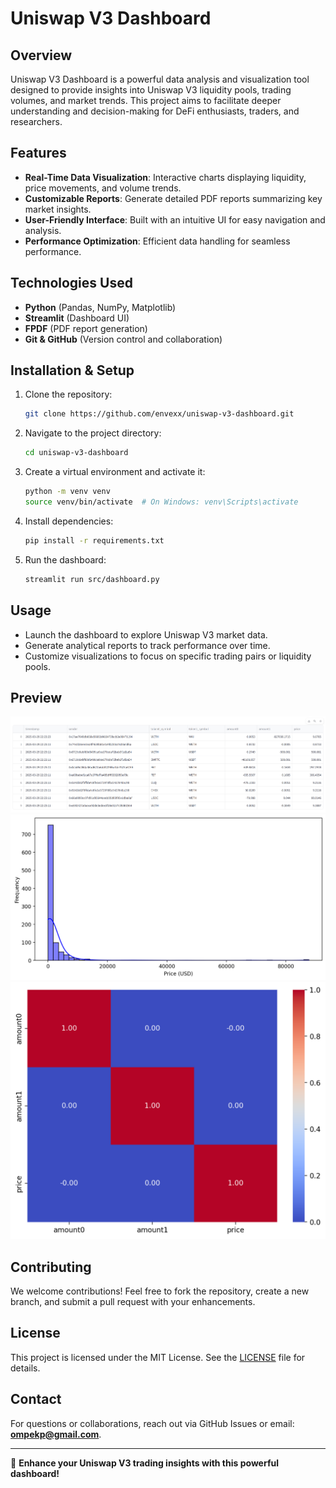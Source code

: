 # Uniswap V3 Dashboard

## Overview
Uniswap V3 Dashboard is a powerful data analysis and visualization tool designed to provide insights into Uniswap V3 liquidity pools, trading volumes, and market trends. This project aims to facilitate deeper understanding and decision-making for DeFi enthusiasts, traders, and researchers.

## Features
- **Real-Time Data Visualization**: Interactive charts displaying liquidity, price movements, and volume trends.
- **Customizable Reports**: Generate detailed PDF reports summarizing key market insights.
- **User-Friendly Interface**: Built with an intuitive UI for easy navigation and analysis.
- **Performance Optimization**: Efficient data handling for seamless performance.

## Technologies Used
- **Python** (Pandas, NumPy, Matplotlib)
- **Streamlit** (Dashboard UI)
- **FPDF** (PDF report generation)
- **Git & GitHub** (Version control and collaboration)

## Installation & Setup
1. Clone the repository:
   ```sh
   git clone https://github.com/envexx/uniswap-v3-dashboard.git
   ```
2. Navigate to the project directory:
   ```sh
   cd uniswap-v3-dashboard
   ```
3. Create a virtual environment and activate it:
   ```sh
   python -m venv venv
   source venv/bin/activate  # On Windows: venv\Scripts\activate
   ```
4. Install dependencies:
   ```sh
   pip install -r requirements.txt
   ```
5. Run the dashboard:
   ```sh
   streamlit run src/dashboard.py
   ```

## Usage
- Launch the dashboard to explore Uniswap V3 market data.
- Generate analytical reports to track performance over time.
- Customize visualizations to focus on specific trading pairs or liquidity pools.

## Preview
![Alt Text](Screenshot_68.png)
![Alt Text](bff9ce87c536094085995f4e6aa845cd6550f6bfbcaeb0d29bc4963a.png)
![Alt Text](c82ccaa26101719c9c2161877ae3419f699007a6ec04897d21210b14.png)

## Contributing
We welcome contributions! Feel free to fork the repository, create a new branch, and submit a pull request with your enhancements.

## License
This project is licensed under the MIT License. See the [LICENSE](LICENSE) file for details.

## Contact
For questions or collaborations, reach out via GitHub Issues or email: **ompekp@gmail.com**.

---
🚀 **Enhance your Uniswap V3 trading insights with this powerful dashboard!**

